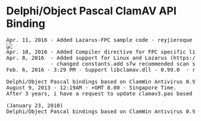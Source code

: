 # Delphi/Object Pascal ClamAV API Binding
<pre>
Apr. 11, 2016 - Added Lazarus-FPC sample code - reyjieroque
<img src="https://github.com/reyjieroque/delphi-clamav/blob/master/fpc_sample/clamav.PNG">
Apr. 10, 2016 - Added Compiler directive for FPC specific library(dynlibs) - (i think we need a sample project for both fpc and delphi)  - reyjieroque
Apr. 8, 2016  - Added support for Linux and Lazarus (https://github.com/GuvaCode - GuvaCode - guvacode@gmail.com)
              - changed constants.add sfw recommended scan setting (https://github.com/GuvaCode - GuvaCode - guvacode@gmail.com)
Feb. 6, 2016 - 3:29 PM - Support libclamav.dll - 0.99.0  - reyjieroque

Delphi/Object Pascal bindings based on ClamWin Antivirus 0.97.8.0 - updated
August 9, 2013 - 12:19AM - +GMT 8.00 - Singapore Time.
After 3 years, i have a request to update clamav3.pas based on the latest libclamav.dll (0.97.8.0)

(January 23, 2010)
Delphi/Object Pascal bindings based on ClamWin Antivirus 0.95.3. (1st Release)
</pre>

